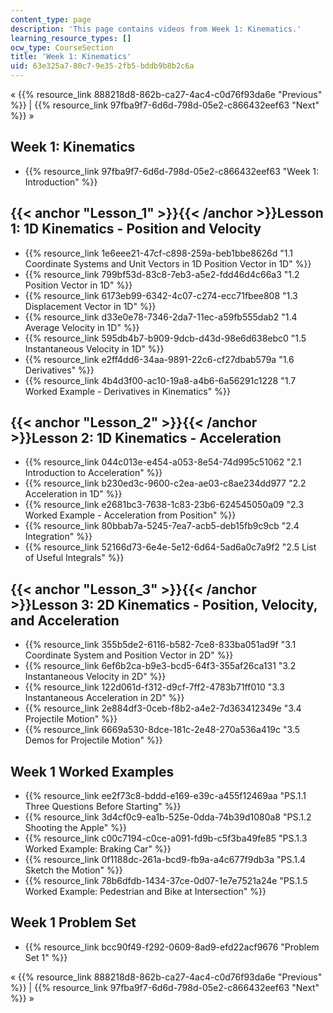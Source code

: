 ```yaml
---
content_type: page
description: 'This page contains videos from Week 1: Kinematics.'
learning_resource_types: []
ocw_type: CourseSection
title: 'Week 1: Kinematics'
uid: 63e325a7-80c7-9e35-2fb5-bddb9b8b2c6a
---
```


« {{% resource_link 888218d8-862b-ca27-4ac4-c0d76f93da6e "Previous" %}} | {{% resource_link 97fba9f7-6d6d-798d-05e2-c866432eef63 "Next" %}} »

Week 1: Kinematics
------------------

*   {{% resource_link 97fba9f7-6d6d-798d-05e2-c866432eef63 "Week 1: Introduction" %}}

{{< anchor "Lesson_1" >}}{{< /anchor >}}Lesson 1: 1D Kinematics - Position and Velocity
---------------------------------------------------------------------------------------

*   {{% resource_link 1e6eee21-47cf-c898-259a-beb1bbe8626d "1.1 Coordinate Systems and Unit Vectors in 1D Position Vector in 1D" %}}
*   {{% resource_link 799bf53d-83c8-7eb3-a5e2-fdd46d4c66a3 "1.2 Position Vector in 1D" %}}
*   {{% resource_link 6173eb99-6342-4c07-c274-ecc71fbee808 "1.3 Displacement Vector in 1D" %}}
*   {{% resource_link d33e0e78-7346-2da7-11ec-a59fb555dab2 "1.4 Average Velocity in 1D" %}}
*   {{% resource_link 595db4b7-b909-9dcb-d43d-98e6d638ebc0 "1.5 Instantaneous Velocity in 1D" %}}
*   {{% resource_link e2ff4dd6-34aa-9891-22c6-cf27dbab579a "1.6 Derivatives" %}}
*   {{% resource_link 4b4d3f00-ac10-19a8-a4b6-6a56291c1228 "1.7 Worked Example - Derivatives in Kinematics" %}}

{{< anchor "Lesson_2" >}}{{< /anchor >}}Lesson 2: 1D Kinematics - Acceleration
------------------------------------------------------------------------------

*   {{% resource_link 044c013e-e454-a053-8e54-74d995c51062 "2.1 Introduction to Acceleration" %}}
*   {{% resource_link b230ed3c-9600-c2ea-ae03-c8ae234dd977 "2.2 Acceleration in 1D" %}}
*   {{% resource_link e2681bc3-7638-1c83-23b6-624545050a09 "2.3 Worked Example - Acceleration from Position" %}}
*   {{% resource_link 80bbab7a-5245-7ea7-acb5-deb15fb9c9cb "2.4 Integration" %}}
*   {{% resource_link 52166d73-6e4e-5e12-6d64-5ad6a0c7a9f2 "2.5 List of Useful Integrals" %}}

{{< anchor "Lesson_3" >}}{{< /anchor >}}Lesson 3: 2D Kinematics - Position, Velocity, and Acceleration
------------------------------------------------------------------------------------------------------

*   {{% resource_link 355b5de2-6116-b582-7ce8-833ba051ad9f "3.1 Coordinate System and Position Vector in 2D" %}}
*   {{% resource_link 6ef6b2ca-b9e3-bcd5-64f3-355af26ca131 "3.2 Instantaneous Velocity in 2D" %}}
*   {{% resource_link 122d061d-f312-d9cf-7ff2-4783b71ff010 "3.3 Instantaneous Acceleration in 2D" %}}
*   {{% resource_link 2e884df3-0ceb-f8b2-a4e2-7d363412349e "3.4 Projectile Motion" %}}
*   {{% resource_link 6669a530-8dce-181c-2e48-270a536a419c "3.5 Demos for Projectile Motion" %}}

Week 1 Worked Examples
----------------------

*   {{% resource_link ee2f73c8-bddd-e169-e39c-a455f12469aa "PS.1.1 Three Questions Before Starting" %}}
*   {{% resource_link 3d4cf0c9-ea1b-525e-0dda-74b39d1080a8 "PS.1.2 Shooting the Apple" %}}
*   {{% resource_link c00c7194-c0ce-a091-fd9b-c5f3ba49fe85 "PS.1.3 Worked Example: Braking Car" %}}
*   {{% resource_link 0f1188dc-261a-bcd9-fb9a-a4c677f9db3a "PS.1.4 Sketch the Motion" %}}
*   {{% resource_link 78b6dfdb-1434-37ce-0d07-1e7e7521a24e "PS.1.5 Worked Example: Pedestrian and Bike at Intersection" %}} 

Week 1 Problem Set
------------------

*   {{% resource_link bcc90f49-f292-0609-8ad9-efd22acf9676 "Problem Set 1" %}}

« {{% resource_link 888218d8-862b-ca27-4ac4-c0d76f93da6e "Previous" %}} | {{% resource_link 97fba9f7-6d6d-798d-05e2-c866432eef63 "Next" %}} »